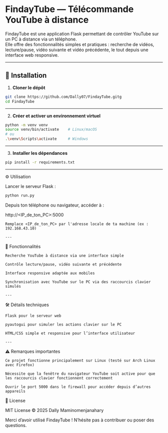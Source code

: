 # FindayTube — Télécommande YouTube à distance

FindayTube est une application Flask permettant de contrôler YouTube sur un PC à distance via un téléphone.  
Elle offre des fonctionnalités simples et pratiques : recherche de vidéos, lecture/pause, vidéo suivante et vidéo précédente, le tout depuis une interface web responsive.

---

## 🚀 Installation

1. **Cloner le dépôt**

```bash
git clone https://github.com/Dally07/FindayTube.gitg
cd FindayTube
```

---

2. **Créer et activer un environnement virtuel**

```bash
python -m venv venv
source venv/bin/activate    # Linux/macOS
# ou
.\venv\Scripts\activate     # Windows

```
---

3. **Installer les dépendances**

```bash
pip install -r requirements.txt
```
---

⚙️ Utilisation

Lancer le serveur Flask :

```bash 
python run.py
```

Depuis ton téléphone ou navigateur, accéder à :

http://<IP_de_ton_PC>:5000

    Remplace <IP_de_ton_PC> par l'adresse locale de ta machine (ex : 192.168.43.10)

    ---

🎯 Fonctionnalités

    Recherche YouTube à distance via une interface simple

    Contrôle lecture/pause, vidéo suivante et précédente

    Interface responsive adaptée aux mobiles

    Synchronisation avec YouTube sur le PC via des raccourcis clavier simulés

    ---

🛠️ Détails techniques

    Flask pour le serveur web

    pyautogui pour simuler les actions clavier sur le PC

    HTML/CSS simple et responsive pour l’interface utilisateur

    ---

⚠️ Remarques importantes

    Ce projet fonctionne principalement sur Linux (testé sur Arch Linux avec Firefox)

    Nécessite que la fenêtre du navigateur YouTube soit active pour que les raccourcis clavier fonctionnent correctement

    Ouvrir le port 5000 dans le firewall pour accéder depuis d’autres appareils

📄 License

MIT License © 2025 Dally Maminomenjanahary

Merci d’avoir utilisé FindayTube !
N’hésite pas à contribuer ou poser des questions.
